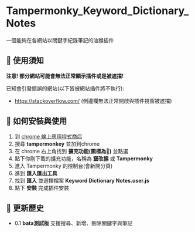 # Tampermonky_Keyword_Dictionary_Notes
一個能夠在各網站以關鍵字紀錄筆記的油猴插件

## 📖 使用須知

**注意! 部分網站可能會無法正常顯示插件或是被遮擋!**

已知會引發錯誤的網站(以下皆被網站插件將不執行):
- https://stackoverflow.com/ (側邊欄無法正常開啟與插件視窗被遮擋)

## 📖 如何安裝與使用

1. 到 [chrome 線上應用程式商店](https://chrome.google.com/webstore/category/extensions) 
2. 搜尋 **tampermonkey** 並加到chrome
3. 在 chrome 右上角找到 **擴充功能(圖標為🧩)** 並點選
4. 點下你剛下載的擴充功能，名稱為 **竄改猴** 或 **Tampermonky**
5. 進入 Tampermonky 的控制台(會新開分頁)
6. 進到 **匯入匯出工具**
7. 找到 **匯入** 並選擇檔案 **Keyword Dictionary Notes.user.js**
8. 點下 **安裝** 完成插件安裝

## 📰 更新歷史

- 0.1 **bata測試版** 支援搜尋、新增、刪除關鍵字與筆記
